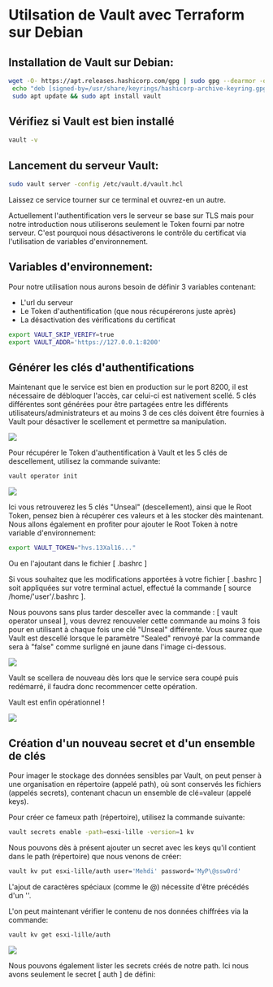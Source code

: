 # Utilsation de Vault avec Terraform sur Debian

## Installation de Vault sur Debian:

```Bash
wget -O- https://apt.releases.hashicorp.com/gpg | sudo gpg --dearmor -o /usr/share/keyrings/hashicorp-archive-keyring.gpg
 echo "deb [signed-by=/usr/share/keyrings/hashicorp-archive-keyring.gpg] https://apt.releases.hashicorp.com $(lsb_release -cs) main" | sudo tee /etc/apt/sources.list.d/hashicorp.list
 sudo apt update && sudo apt install vault
```
## Vérifiez si Vault est bien installé

```Bash
vault -v
```

## Lancement du serveur Vault:

```Bash
sudo vault server -config /etc/vault.d/vault.hcl
```

 Laissez ce service tourner sur ce terminal et ouvrez-en un autre.

Actuellement l'authentification vers le serveur se base sur TLS mais pour notre introduction nous utiliserons seulement le Token fourni par notre serveur. C'est pourquoi nous désactiverons le contrôle du certificat via l'utilisation de variables d'environnement. 

## Variables d'environnement:

Pour notre utilisation nous aurons besoin de définir 3 variables contenant:
  * L'url du serveur
  * Le Token d'authentification (que nous récupérerons juste après)
  * La désactivation des vérifications du certificat

```Bash
export VAULT_SKIP_VERIFY=true
export VAULT_ADDR='https://127.0.0.1:8200'
```

## Générer les clés d'authentifications

Maintenant que le service est bien en production sur le port 8200, il est nécessaire de débloquer l'accès, car celui-ci est nativement scellé. 5 clés différentes sont générées pour être partagées entre les différents utilisateurs/administrateurs et au moins 3 de ces clés doivent être fournies à Vault pour désactiver le scellement et permettre sa manipulation.

<p>
  <img src="http://93.90.205.194/github/terraform/vault/unseal_img.png" />
</p>

Pour récupérer le Token d'authentification à Vault et les 5 clés de descellement, utilisez la commande suivante:

```Bash
vault operator init
```

<p>
 <img src="https://media.licdn.com/dms/image/D4E12AQFfnQPN-r4r6Q/article-inline_image-shrink_1500_2232/0/1687962613611?e=1694044800&v=beta&t=8YipukfaIUGLaN4n3CAL8nf0bP6R1EcqgN6u5sxoIfI">
</p>

Ici vous retrouverez les 5 clés "Unseal" (descellement), ainsi que le Root Token, pensez bien à récupérer ces valeurs et à les stocker dès maintenant. Nous allons également en profiter pour ajouter le Root Token à notre variable d'environnement:

```Bash
export VAULT_TOKEN="hvs.13Xal16..."
```
Ou en l'ajoutant dans le fichier [ .bashrc ]


Si vous souhaitez que les modifications apportées à votre fichier [ .bashrc ] soit appliquées sur votre terminal actuel, effectué la commande [ source /home/'user'/.bashrc ].


Nous pouvons sans plus tarder desceller avec la commande : [ vault operator unseal ], vous devrez renouveler cette commande au moins 3 fois pour en utilisant à chaque fois une clé "Unseal" différente. Vous saurez que Vault est descellé lorsque le paramètre "Sealed" renvoyé par la commande sera à "false" comme surligné en jaune dans l'image ci-dessous.

<p>
 <img src="https://media.licdn.com/dms/image/D4E12AQFTjmHLVP6p-g/article-inline_image-shrink_1500_2232/0/1687964035068?e=1694044800&v=beta&t=JPitwE8UB3C6Eo0DKADs9T2HfXDpUmoR4QNUVvCR3YY" />
</p>
 Vault se scellera de nouveau dès lors que le service sera coupé puis redémarré, il faudra donc recommencer cette opération.

Vault est enfin opérationnel ! 
<p>
 <img src="https://media.licdn.com/dms/image/D4E12AQG7tasw5uvSOg/article-inline_image-shrink_1500_2232/0/1688070733890?e=1694044800&v=beta&t=sUahibcXqhCU3jLtWirz_WBcb2Rp-592Cd2AR6_YD9s" />
</p>

## Création d'un nouveau secret et d'un ensemble de clés

Pour imager le stockage des données sensibles par Vault, on peut penser à une organisation en répertoire (appelé path), où sont conservés les fichiers (appelés secrets), contenant chacun un ensemble de clé=valeur (appelé keys).

Pour créer ce fameux path (répertoire), utilisez la commande suivante:
```Bash
vault secrets enable -path=esxi-lille -version=1 kv
```
Nous pouvons dès à présent ajouter un secret avec les keys qu'il contient dans le path (répertoire) que nous venons de créer:
```Bash
vault kv put esxi-lille/auth user='Mehdi' password='MyP\@ssw0rd'
```
 L'ajout de caractères spéciaux (comme le @) nécessite d'être précédés d'un '\'.

L'on peut maintenant vérifier le contenu de nos données chiffrées via la commande: 
```Bash
vault kv get esxi-lille/auth
```

<p>
 <img src="https://media.licdn.com/dms/image/D4E12AQFZ8Xwfl0El_w/article-inline_image-shrink_1500_2232/0/1688071815916?e=1694044800&v=beta&t=sk4w2hbWkmUMkopronM74Zgglk6IoNIppoKapkw1yJE" />
</p>

Nous pouvons également lister les secrets créés de notre path. Ici nous avons seulement le secret [ auth ] de défini:
